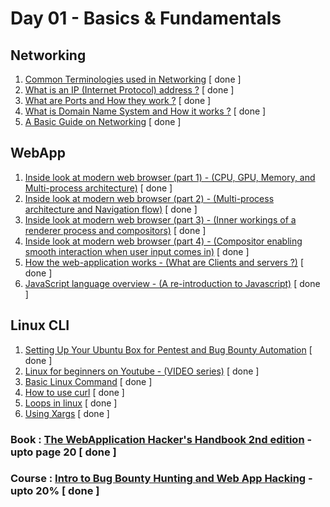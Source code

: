 # Day 01 - Basics & Fundamentals

## Networking
  1. [Common Terminologies used in Networking](https://www.digitalocean.com/community/tutorials/an-introduction-to-networking-terminology-interfaces-and-protocols) [ done ]
  2. [What is an IP (Internet Protocol) address ?](https://commotionwireless.net/docs/cck/networking/learn-networking-basics/) [ done ]
  3. [What are Ports and How they work ?](https://www.utilizewindows.com/list-of-common-network-port-numbers/) [ done ]
  4. [What is Domain Name System and How it works ?](https://code.tutsplus.com/tutorials/an-introduction-to-learning-and-using-dns-records--cms-24704) [ done ]
  5. [A Basic Guide on Networking](http://www.penguintutor.com/linux/basic-network-reference) [ done ]

## WebApp
  1. [Inside look at modern web browser (part 1) - (CPU, GPU, Memory, and Multi-process architecture)](https://developers.google.com/web/updates/2018/09/inside-browser-part1) [ done ]
  2. [Inside look at modern web browser (part 2) - (Multi-process architecture and Navigation flow)](https://developers.google.com/web/updates/2018/09/inside-browser-part2) [ done ]
  3. [Inside look at modern web browser (part 3) - (Inner workings of a renderer process and compositors)](https://developers.google.com/web/updates/2018/09/inside-browser-part3) [ done ]
  4. [Inside look at modern web browser (part 4) - (Compositor enabling smooth interaction when user input comes in)](https://developer.chrome.com/blog/inside-browser-part4/) [ done ]
  5. [How the web-application works - (What are Clients and servers ?)](https://developer.mozilla.org/en-US/docs/Learn/Getting_started_with_the_web/How_the_Web_works#:~:text=The%20browser%20sends%20an%20HTTP,internet%20connection%20using%20TCP%2FIP.) [ done ]
  6. [JavaScript language overview - (A re-introduction to Javascript)](https://developer.mozilla.org/en-US/docs/Web/JavaScript/A_re-introduction_to_JavaScript) [ done ]

## Linux CLI
  1. [Setting Up Your Ubuntu Box for Pentest and Bug Bounty Automation](https://www.youtube.com/watch?v=YhUiAH5SIqk&t=1s) [ done ]
  2. [Linux for beginners on Youtube - (VIDEO series)](https://youtube.com/playlist?list=PLIhvC56v63IJIujb5cyE13oLuyORZpdkL) [ done ]
  3. [Basic Linux Command](https://www.hostinger.com/tutorials/linux-commands) [ done ]
  4. [How to use curl](https://flaviocopes.com/http-curl/) [ done ]
  5. [Loops in linux](https://tldp.org/HOWTO/Bash-Prog-Intro-HOWTO-7.html) [ done ]
  6. [Using Xargs](https://www.cyberciti.biz/faq/linux-unix-bsd-xargs-construct-argument-lists-utility/) [ done ]

### Book : [The WebApplication Hacker's Handbook 2nd edition](https://edu.anarcho-copy.org/Against%20Security%20-%20Self%20Security/Dafydd%20Stuttard,%20Marcus%20Pinto%20-%20The%20web%20application%20hacker's%20handbook_%20finding%20and%20exploiting%20security%20flaws-Wiley%20(2011).pdf) - upto page 20 [ done ]
### Course : [Intro to Bug Bounty Hunting and Web App Hacking](https://www.udemy.com/course/intro-to-bug-bounty-by-nahamsec/) - upto 20% [ done ]
